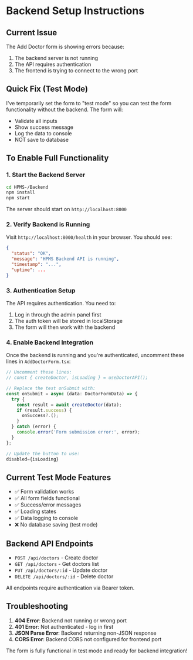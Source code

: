 # Backend Setup Instructions

## Current Issue
The Add Doctor form is showing errors because:
1. The backend server is not running
2. The API requires authentication
3. The frontend is trying to connect to the wrong port

## Quick Fix (Test Mode)
I've temporarily set the form to "test mode" so you can test the form functionality without the backend. The form will:
- Validate all inputs
- Show success message
- Log the data to console
- NOT save to database

## To Enable Full Functionality

### 1. Start the Backend Server
```bash
cd HPMS-/Backend
npm install
npm start
```
The server should start on `http://localhost:8000`

### 2. Verify Backend is Running
Visit `http://localhost:8000/health` in your browser. You should see:
```json
{
  "status": "OK",
  "message": "HPMS Backend API is running",
  "timestamp": "...",
  "uptime": ...
}
```

### 3. Authentication Setup
The API requires authentication. You need to:
1. Log in through the admin panel first
2. The auth token will be stored in localStorage
3. The form will then work with the backend

### 4. Enable Backend Integration
Once the backend is running and you're authenticated, uncomment these lines in `AddDoctorForm.tsx`:

```typescript
// Uncomment these lines:
// const { createDoctor, isLoading } = useDoctorAPI();

// Replace the test onSubmit with:
const onSubmit = async (data: DoctorFormData) => {
  try {
    const result = await createDoctor(data);
    if (result.success) {
      onSuccess?.();
    }
  } catch (error) {
    console.error('Form submission error:', error);
  }
};

// Update the button to use:
disabled={isLoading}
```

## Current Test Mode Features
- ✅ Form validation works
- ✅ All form fields functional
- ✅ Success/error messages
- ✅ Loading states
- ✅ Data logging to console
- ❌ No database saving (test mode)

## Backend API Endpoints
- `POST /api/doctors` - Create doctor
- `GET /api/doctors` - Get doctors list
- `PUT /api/doctors/:id` - Update doctor
- `DELETE /api/doctors/:id` - Delete doctor

All endpoints require authentication via Bearer token.

## Troubleshooting
1. **404 Error**: Backend not running or wrong port
2. **401 Error**: Not authenticated - log in first
3. **JSON Parse Error**: Backend returning non-JSON response
4. **CORS Error**: Backend CORS not configured for frontend port

The form is fully functional in test mode and ready for backend integration!
